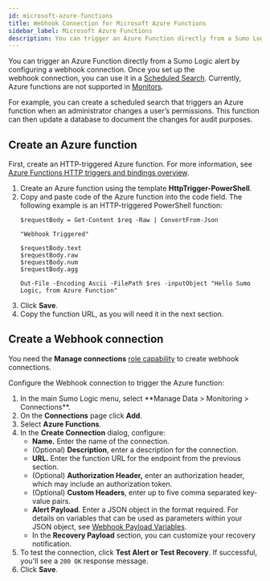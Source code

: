 ```yaml
---
id: microsoft-azure-functions
title: Webhook Connection for Microsoft Azure Functions
sidebar_label: Microsoft Azure Functions
description: You can trigger an Azure Function directly from a Sumo Logic alert by configuring a webhook connection.
---
```


You can trigger an Azure Function directly from a Sumo Logic alert by configuring a webhook connection. Once you set up the webhook connection, you can use it in a [Scheduled Search](schedule-searches-webhook-connections.md). Currently, Azure functions are not supported in [Monitors](/docs/alerts/monitors).

For example, you can create a scheduled search that triggers an Azure function when an administrator changes a user’s permissions. This function can then update a database to document the changes for audit purposes.

## Create an Azure function

First, create an HTTP-triggered Azure function. For more information, see [Azure Functions HTTP triggers and bindings overview](https://docs.microsoft.com/en-us/azure/azure-functions/functions-bindings-http-webhook?tabs=in-process%2Cfunctionsv2&pivots=programming-language-csharp).

1. Create an Azure function using the template **HttpTrigger-PowerShell**.
1. Copy and paste code of the Azure function into the code field. The following example is an HTTP-triggered PowerShell function:
    ```
    $requestBody = Get-Content $req -Raw | ConvertFrom-Json

    "Webhook Triggered"

    $requestBody.text
    $requestBody.raw
    $requestBody.num
    $requestBody.agg

    Out-File -Encoding Ascii -FilePath $res -inputObject "Hello Sumo Logic, from Azure Function"
    ```
1. Click **Save**.
1. Copy the function URL, as you will need it in the next section.

## Create a Webhook connection

You need the **Manage connections** [role capability](/docs/manage/users-roles/roles/role-capabilities) to create webhook connections.

Configure the Webhook connection to trigger the Azure function:

1. <!--Kanso [**Classic UI**](/docs/get-started/sumo-logic-ui-classic). Kanso--> In the main Sumo Logic menu, select **Manage Data > Monitoring > Connections**. <!--Kanso <br/>[**New UI**](/docs/get-started/sumo-logic-ui). In the top menu select **Configuration**, and then under **Monitoring** select **Connections**. You can also click the **Go To...** menu at the top of the screen and select **Connections**. Kanso-->
1. On the **Connections** page click **Add**.
1. Select **Azure Functions**.
1. In the **Create Connection** dialog, configure:
    * **Name.** Enter the name of the connection.
    * (Optional) **Description**, enter a description for the connection.
    * **URL.** Enter the function URL for the endpoint from the previous section.
    * (Optional) **Authorization Header,** enter an authorization header, which may include an authorization token.
    * (Optional) **Custom Headers**, enter up to five comma separated key-value pairs.
    * **Alert Payload**. Enter a JSON object in the format required. For details on variables that can be used as parameters within your JSON object, see [Webhook Payload Variables](set-up-webhook-connections.md). 
    * In the **Recovery Payload** section, you can customize your recovery notification.
1. To test the connection, click **Test Alert or Test Recovery**. If successful, you'll see a `200 OK` response message.
1. Click **Save**.
